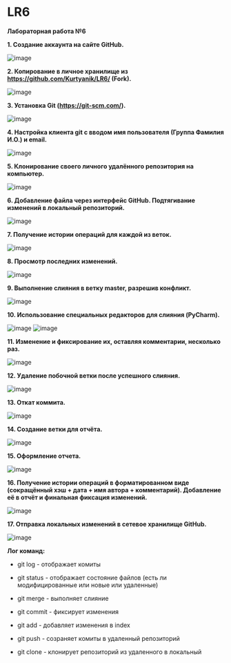 # LR6
**Лабораторная работа №6**


**1. Создание аккаунта на сайте GitHub.**

  ![image](https://github.com/user-attachments/assets/9a9523d7-9432-4ac5-b11d-0639da21a382)

**2. Копирование в личное хранилище из https://github.com/Kurtyanik/LR6/ (Fork).** 
 
  ![image](https://github.com/user-attachments/assets/91cdd585-8613-4562-a4f4-05fa7c526167)

**3. Установка Git (https://git-scm.com/).**
 
  ![image](https://github.com/user-attachments/assets/7edc3ab7-ffcc-4cde-9db6-e8c39bd97216)

**4. Настройка клиента git с вводом имя пользователя (Группа Фамилия И.О.) и email.**
 
   ![image](https://github.com/user-attachments/assets/dea47aed-8122-4739-8041-2537bad000d4)
   
**5. Клонирование своего личного удалённого репозитория на компьютер.**

  ![image](https://github.com/user-attachments/assets/b6689eba-dcf2-4e4b-afd5-e59a445b784b)

**6. Добавление файла через интерфейс GitHub. Подтягивание изменений в локальный репозиторий.** 
 
   ![image](https://github.com/user-attachments/assets/d1fa94ed-d444-431e-b5e9-ddb586c6db72)

**7. Получение истории операций для каждой из веток.**

  ![image](https://github.com/user-attachments/assets/817b2dc8-5aab-45e4-b2c4-a8c4b72bafab)

**8. Просмотр последних изменений.**

   ![image](https://github.com/user-attachments/assets/5ab4c2f1-05aa-409a-b7f9-3e3370093839)

**9. Выполнение слияния в ветку master, разрешив конфликт.**
 
   ![image](https://github.com/user-attachments/assets/52688f8c-7e61-46c0-936a-c3393281f855)
  

**10. Использование специальных редакторов для слияния (PyCharm).**
  
   ![image](https://github.com/user-attachments/assets/624185eb-7e75-4e41-9bbc-35787c23f216)
   ![image](https://github.com/user-attachments/assets/78a828af-7ecc-4b71-bad4-80183df60b57)
   
**11. Изменение и фиксирование их, оставляя комментарии, несколько раз.**
 
   ![image](https://github.com/user-attachments/assets/badded73-c089-4d59-be20-2c421f832122)
   
**12. Удаление побочной ветки после успешного слияния.**

![image](https://github.com/user-attachments/assets/36fb0216-cf0b-4105-a06e-5dd88dfe16fb)

**13. Откат коммита.**
  
   ![image](https://github.com/user-attachments/assets/151826f0-4f4c-4715-bf99-be643e4bd579)

**14. Создание ветки для отчёта.**

  ![image](https://github.com/user-attachments/assets/e2065428-7882-4db4-a576-c000a8af0164)

**15. Оформление отчета.**
    
  ![image](https://github.com/user-attachments/assets/24b75c28-b5d5-4113-abd0-d96e9b600014)

**16. Получение истории операций в форматированном виде (сокращённый хэш + дата + имя автора + комментарий). Добавление её в отчёт и  финальная фиксация изменений.**

  ![image](https://github.com/user-attachments/assets/a4bf973d-ad94-469c-bcf8-06fb57de9e3c)

**17. Отправка локальных изменений в сетевое хранилище GitHub.**

   ![image](https://github.com/user-attachments/assets/976fd14e-aa2d-4e54-ab8f-2bfdbbbb5231)

**Лог команд:**

* git log - отображает комиты
  
* git status - отображает состояние файлов (есть ли модифицированные или новые или удаленные)

* git merge - выполняет слияние

* git commit - фиксирует изменения

* git add - добавляет изменения в index

* git push - созраняет комиты в удаленный репозиторий

* git clone - клонирует репозиторий из удаленного в локальный

